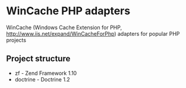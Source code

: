 # WinCache PHP adapters

WinCache (Windows Cache Extension for PHP, http://www.iis.net/expand/WinCacheForPhp) adapters for popular PHP projects

## Project structure
* zf - Zend Framework 1.10
* doctrine - Doctrine 1.2